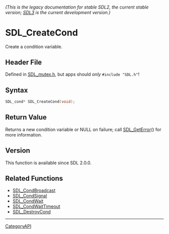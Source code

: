 ###### (This is the legacy documentation for stable SDL2, the current stable version; [SDL3](https://wiki.libsdl.org/SDL3/) is the current development version.)
# SDL_CreateCond

Create a condition variable.

## Header File

Defined in [SDL_mutex.h](https://github.com/libsdl-org/SDL/blob/SDL2/include/SDL_mutex.h), but apps should _only_ `#include "SDL.h"`!

## Syntax

```c
SDL_cond* SDL_CreateCond(void);

```

## Return Value

Returns a new condition variable or NULL on failure; call
[SDL_GetError](SDL_GetError)() for more information.

## Version

This function is available since SDL 2.0.0.

## Related Functions

* [SDL_CondBroadcast](SDL_CondBroadcast)
* [SDL_CondSignal](SDL_CondSignal)
* [SDL_CondWait](SDL_CondWait)
* [SDL_CondWaitTimeout](SDL_CondWaitTimeout)
* [SDL_DestroyCond](SDL_DestroyCond)

----
[CategoryAPI](CategoryAPI)

